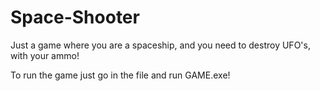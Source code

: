 # Space-Shooter
Just a game where you are a spaceship, and you need to destroy UFO's, with your ammo! 

To run the game just go in the file and run GAME.exe!
